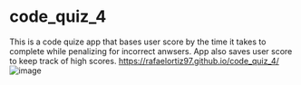 # code_quiz_4
This is a code quize app that bases user score by the time it takes to complete while penalizing for incorrect anwsers. App also saves user score to keep track of high scores.
https://rafaelortiz97.github.io/code_quiz_4/
![image](https://github.com/RafaelOrtiz97/code_quiz_4/assets/106719415/e12cf8d0-6452-482d-87da-eb6e1a58b8e1)
